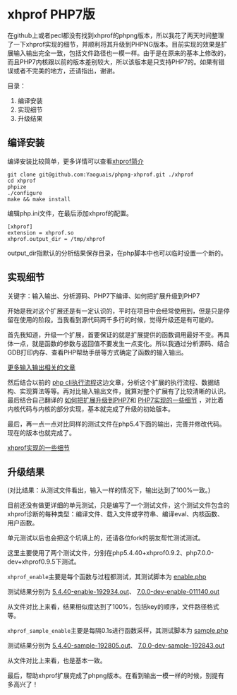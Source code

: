 # xhprof PHP7版 #

在github上或者pecl都没有找到xhprof的phpng版本，所以我花了两天时间整理了一下xhprof实现的细节，并顺利将其升级到PHPNG版本。目前实现的效果是扩展输入输出完全一致，包括文件路径也一模一样。由于是在原来的基本上修改的，而且PHP7内核跟以前的版本差别较大，所以该版本是只支持PHP7的。如果有错误或者不完美的地方，还请指出，谢谢。

目录：

1. 编译安装
2. 实现细节
3. 升级结果

## 编译安装 ##

编译安装比较简单，更多详情可以查看[xhprof简介](http://yaoguais.github.io/?s=md/xhprof/intro.md)

	git clone git@github.com:Yaoguais/phpng-xhprof.git ./xhprof
	cd xhprof
	phpize
	./configure
	make && make install

编辑php.ini文件，在最后添加xhprof的配置。

	[xhprof]
	extension = xhprof.so
	xhprof.output_dir = /tmp/xhprof

output_dir指默认的分析结果保存目录，在php脚本中也可以临时设置一个新的。


## 实现细节 ##

关键字：输入输出、分析源码、PHP7下编译、如何把扩展升级到PHP7

开始是我对这个扩展还是有一定认识的，平时在项目中会经常使用到，但是只是停留在使用的阶段。当我看到源代码两千多行的时候，觉得升级还是有可能的。

首先我知道，升级一个扩展，首要保证的就是扩展提供的函数调用最好不变。再具体一点，就是函数的参数与返回值不要发生一点变化。所以我通过分析源码、结合GDB打印内存、查看PHP帮助手册等方式确定了函数的输入输出。

[更多输入输出相关的文章](http://yaoguais.github.io/?s=md/xhprof/interface.md)

然后结合以前的
[php cli执行流程](http://yaoguais.github.io/?s=md/php/cli.md)这边文章，分析这个扩展的执行流程、数据结构、实现算法等等。再对比输入输出文件，就算对整个扩展有了比较清晰的认识。最后结合自己翻译的
[如何把扩展升级到PHP7](http://yaoguais.github.io/?s=md/php/extension-php5to7.md)和
[PHP7实现的一些细节](http://yaoguais.github.io/?s=md/php/php7-vm.md)
，对比着内核代码与内核的部分实现，基本就完成了升级的初始版本。

最后，再一点一点对比同样的测试文件在php5.4下面的输出，完善并修改代码。现在的版本也就完成了。

[xhprof实现的一些细节](http://yaoguais.github.io/?s=md/xhprof/theory.md)


## 升级结果 ##

(对比结果：从测试文件看出，输入一样的情况下，输出达到了100%一致。)

目前还没有做更详细的单元测试，只是编写了一个测试文件，这个测试文件包含的xhprof诊断的每种类型：编译文件、载入文件或字符串、编译eval、内核函数、用户函数。

单元测试以后也会把这个坑填上的，还请各位fork的朋友帮忙测试测试。

这里主要使用了两个测试文件，分别在php5.4.40+xhprof0.9.2、php7.0.0-dev+xhprof0.9.5下测试。

`xhprof_enable`主要是每个函数与过程都测试，其测试脚本为
[enable.php](https://github.com/Yaoguais/phpng-xhprof/blob/master/diff/enable.php)

测试结果分别为
[5.4.40-enable-192934.out](https://github.com/Yaoguais/phpng-xhprof/blob/master/diff/5.4.40-enable-192934.out)、
[7.0.0-dev-enable-011140.out](https://github.com/Yaoguais/phpng-xhprof/blob/master/diff/7.0.0-dev-enable-011140.out)

从文件对比上来看，结果相似度达到了100%，包括key的顺序，文件路径格式等。

`xhprof_sample_enable`主要是每隔0.1s进行函数采样，其测试脚本为
[sample.php](https://github.com/Yaoguais/phpng-xhprof/blob/master/diff/sample.php)

测试结果分别为
[5.4.40-sample-192805.out](https://github.com/Yaoguais/phpng-xhprof/blob/master/diff/5.4.40-sample-192805.out)、
[7.0.0-dev-sample-192843.out](https://github.com/Yaoguais/phpng-xhprof/blob/master/diff/7.0.0-dev-sample-192843.out)

从文件对比上来看，也是基本一致。

最后，帮助xhprof扩展完成了phpng版本。在看到输出一模一样的时候，别提有多高兴了！





